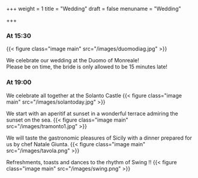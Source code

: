 +++
weight = 1
title = "Wedding"
draft = false
menuname = "Wedding"

+++


### At 15:30
{{< figure class="image main" src="/images/duomodiag.jpg" >}}

We celebrate our wedding at the Duomo of Monreale! <br>
Please be on time, the bride is only allowed to be 15 minutes late!


### At 19:00

We celebrate all together at the Solanto Castle
{{< figure class="image main" src="/images/solantoday.jpg" >}}

We start with an aperitif at sunset in a wonderful terrace admiring the sunset on the sea.
{{< figure class="image main" src="/images/tramonto1.jpg" >}}

We will taste the gastronomic pleasures of Sicily with
a dinner prepared for us by chef Natale Giunta.
{{< figure class="image main" src="/images/tavola.png" >}}

Refreshments, toasts and dances to the rhythm of Swing !!
{{< figure class="image main" src="/images/swing.png" >}}
